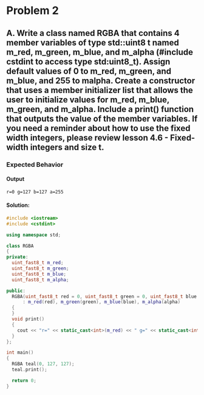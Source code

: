 # Problem 2

## A. Write a class named RGBA that contains 4 member variables of type std::uint8 t named m_red, m_green, m_blue, and m_alpha (#include cstdint to access type std:uint8_t). Assign default values of 0 to m_red, m_green, and m_blue, and 255 to malpha. Create a constructor that uses a member initializer list that allows the user to initialize values for m_red, m_blue, m_green, and m_alpha. Include a print() function that outputs the value of the member variables. If you need a reminder about how to use the fixed width integers, please review lesson 4.6 - Fixed-width integers and size t.

### Expected Behavior

#### Output

```
r=0 g=127 b=127 a=255
```

#### **Solution:**

```c++
#include <iostream>
#include <cstdint>

using namespace std;

class RGBA
{
private:
  uint_fast8_t m_red;
  uint_fast8_t m_green;
  uint_fast8_t m_blue;
  uint_fast8_t m_alpha;

public:
  RGBA(uint_fast8_t red = 0, uint_fast8_t green = 0, uint_fast8_t blue = 0, uint_fast8_t alpha = 255)
      : m_red(red), m_green(green), m_blue(blue), m_alpha(alpha)
  {
  }
  void print()
  {
    cout << "r=" << static_cast<int>(m_red) << " g=" << static_cast<int>(m_green) << " b=" << static_cast<int>(m_blue) << " a=" << static_cast<int>(m_alpha) << "\n";
  }
};

int main()
{
  RGBA teal(0, 127, 127);
  teal.print();

  return 0;
}
```
